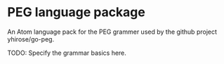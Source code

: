 # PEG language package

An Atom language pack for the PEG grammer used by the github project yhirose/go-peg.

TODO:  Specify the grammar basics here.

